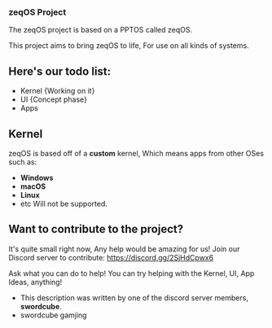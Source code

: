### zeqOS Project

The zeqOS project is based on a PPTOS called zeqOS. 

This project aims to bring zeqOS to life, For use on all kinds of systems.

## Here's our todo list:
- Kernel {Working on it}
- UI {Concept phase}
- Apps

## Kernel
zeqOS is based off of a **custom** kernel, Which means apps from other OSes such as:
- **Windows**
- **macOS**
- **Linux**
- etc
Will not be supported.

## Want to contribute to the project?
It's quite small right now, Any help would be amazing for us!
Join our Discord server to contribute:
https://discord.gg/2SjHdCpwx6

Ask what you can do to help! You can try helping with the Kernel, UI, App Ideas, anything!

- This description was written by one of the discord server members, **swordcube**.
- swordcube gamjing
